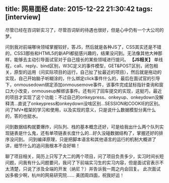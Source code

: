 title: 网易面经
date: 2015-12-22 21:30:42
tags: [interview]
---
尽管已经在百词斩实习了，尽管百词斩的待遇也很好，但是心中仍有一个大公司的梦。
<!-- more -->
问到我对前端哪块领域掌握较好，答JS，然后就是各种JS了，CSS其实还是不错的，CSS3那些和HTML5的新API都挺感兴趣的，结果没问到。无法像其他大神那样，能够去主动引导面试官对于自己擅长的某些领域进行提问。
**【JS相关】**
单线程，call、reply、bind区别，W3C定义的事件模型，GET&POST区别，闭包相关，原型的运用（问实际项目的运行，自己扯了扯最近的项目），然后就是拖动的实现，自己开始脑子听糊涂的，什么绑定click事件什么的，最后在面试官的引导下，onmousedown绑定添加onmousemove事件，该事件完成鼠标指针查询和窗口大小改变，onmouseup解绑该事件。还有问了回车提交的实现，这挺巧，最近的项目才实现了这个功能：不过自己的onkeypress、onkeyup、onkeydown没解释清…直说了onkeypress和onkeydown没啥区别…SESSION和COOKIE的区别。问了MV*框架的学习和使用，以及实现的意义，只是说什么数据模型分离什么的，答的也挺水。

问到数据结构就要爆炸，问队列、栈的基本概念还好，可是给我出什么两个队列实现链表是什么鬼，还有单项链表长度什么的…好久没碰数据结构了，掌握还好的排序没问到。
问到编译原理，只是把脚本语言和其他语言的运行的机制大概讲了讲，细节什么的追问我根本不会好嘛！

聊了项目相关，简历上只写了大二的两个项目，问了项目负责多少，实习时间长短问题，问我有什么问题要问，我问了下前端实习生的实习内容，但是面试官表示不太清楚，只说了涉及全端的开发（纳尼？）并告诉我一周之内会回复。
此次面试凶多极少啊，杭州的网易研究院……
美团周四面，祝我好运！